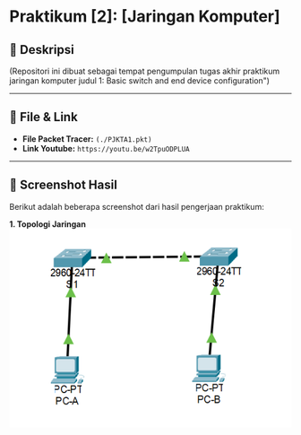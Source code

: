 # Praktikum [2]: [Jaringan Komputer]

## 📄 Deskripsi
(Repositori ini dibuat sebagai tempat pengumpulan tugas akhir praktikum jaringan komputer judul 1: Basic switch and end device configuration")

---

## 📁 File & Link

* **File Packet Tracer:** `(./PJKTA1.pkt)`
* **Link Youtube:**  `https://youtu.be/w2TpuODPLUA `

---

## 📸 Screenshot Hasil

Berikut adalah beberapa screenshot dari hasil pengerjaan praktikum:

**1. Topologi Jaringan**
![Topologi Jaringan Judul 2](./topologi.png)




